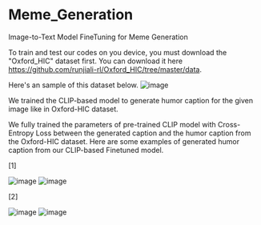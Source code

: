 # Meme_Generation
Image-to-Text Model FineTuning for Meme Generation


To train and test our codes on you device, you must download the "Oxford_HIC" dataset first.
You can download it here https://github.com/runjiali-rl/Oxford_HIC/tree/master/data.

Here's an sample of this dataset below.
![image](https://github.com/user-attachments/assets/7193953c-7ed9-486e-bdb9-c3f9f67d1a7d)



We trained the CLIP-based model to generate humor caption for the given image like in Oxford-HIC dataset.

We fully trained the parameters of pre-trained CLIP model with Cross-Entropy Loss between the generated caption and the humor caption from the Oxford-HIC dataset.
Here are some examples of generated humor caption from our CLIP-based Finetuned model.

[1]





![image](https://github.com/user-attachments/assets/6a16361c-40a8-4ea7-bffd-a8485f421b0a)
![image](https://github.com/user-attachments/assets/e832097e-8c20-4d36-882c-8bf79cd09c94)



[2]




![image](https://github.com/user-attachments/assets/ae0b5b16-72ee-413b-82a4-ccf7ef869f6f)
![image](https://github.com/user-attachments/assets/72ed13e2-a4a3-49fa-9d1c-057f97e052a5)

